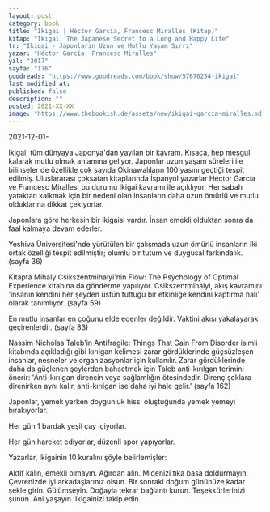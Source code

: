 ```yaml
---
layout: post
category: book
title: "Ikigai | Héctor García, Francesc Miralles (Kitap)"
kitap: "Ikigai: The Japanese Secret to a Long and Happy Life"
tr: "Ikigai - Japonların Uzun ve Mutlu Yaşam Sırrı"
yazar: "Héctor García, Francesc Miralles"
yil: "2017"
sayfa: "176"
goodreads: "https://www.goodreads.com/book/show/57670254-ikigai"
last_modified_at:
published: false
description: ""
posted: 2021-XX-XX
image: "https://www.thebookish.de/assets/new/ikigai-garcia-miralles.md.jpg"
---
```


2021-12-01-

Ikigai, tüm dünyaya Japonya'dan yayılan bir kavram. Kısaca, hep meşgul kalarak mutlu olmak anlamına geliyor. Japonlar uzun yaşam süreleri ile bilinseler de özellikle çok sayıda Okinawalıların 100 yasını geçtiği tespit edilmiş. Uluslararası çoksatan kitaplarında İspanyol yazarlar Héctor García ve Francesc Miralles, bu durumu Ikigai kavramı ile açıklıyor. Her sabah yataktan kalkmak için bir nedeni olan insanların daha uzun ömürlü ve mutlu olduklarına dikkat çekiyorlar.

Japonlara göre herkesin bir ikigaisi vardır. İnsan emekli olduktan sonra da faal kalmaya devam ederler.

Yeshiva Üniversitesi'nde yürütülen bir çalışmada uzun ömürlü insanların iki ortak özelliği tespit edilmiştir; olumlu bir tutum ve duygusal farkındalık. (sayfa 36)

Kitapta Mihaly Csikszentmihalyi'nin Flow: The Psychology of Optimal Experience kitabına da gönderme yapılıyor. Csikszentmihalyi, akış kavramını 'insanın kendini her şeyden üstün tuttuğu bir etkinliğe kendini kaptırma hali' olarak tanımlıyor. (sayfa 59)

En mutlu insanlar en çoğunu elde edenler değildir. Vaktini akışı yakalayarak geçirenlerdir. (sayfa 83)

Nassim Nicholas Taleb'in Antifragile: Things That Gain From Disorder isimli kitabında açıkladığı gibi kırılgan kelimesi zarar gördüklerinde güçsüzleşen insanlar, nesneler ve organizasyonlar için kullanılır. Zarar gördüklerinde daha da güçlenen şeylerden bahsetmek için Taleb anti-kırılgan terimini önerir: 'Anti-kırılgan direncin veya sağlamlığın ötesindedir. Direnç şoklara direnirken aynı kalır, anti-kırılgan ise daha iyi hale gelir.' (sayfa 162)

Japonlar, yemek yerken doygunluk hissi oluştuğunda yemek yemeyi bırakıyorlar.

Her gün 1 bardak yeşil çay içiyorlar.

Her gün hareket ediyorlar, düzenli spor yapıyorlar.

Yazarlar, Ikigainin 10 kuralını şöyle belirlemişler:

Aktif kalın, emekli olmayın.
Ağırdan alın.
Midenizi tıka basa doldurmayın.
Çevrenizde iyi arkadaşlarınız olsun.
Bir sonraki doğum gününüze kadar şekle girin.
Gülümseyin.
Doğayla tekrar bağlantı kurun.
Teşekkürlerinizi şunun.
Ani yaşayın.
Ikigainizi takip edin.
